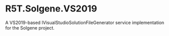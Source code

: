 # R5T.Solgene.VS2019
A VS2019-based IVisualStudioSolutionFileGenerator service implementation for the Solgene project.
